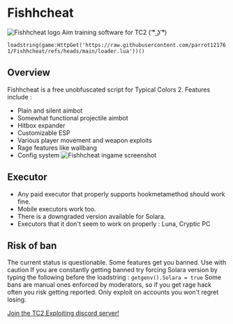 # Fishhcheat
![Fishhcheat logo](https://raw.githubusercontent.com/parrot121761/Fishhcheat/main/images/logo.png)
Aim training software for TC2 ( ͡° ͜ʖ ͡°)

```loadstring(game:HttpGet('https://raw.githubusercontent.com/parrot121761/Fishhcheat/refs/heads/main/loader.lua'))()```

## Overview
Fishhcheat is a free unobfuscated script for Typical Colors 2. Features include :
* Plain and silent aimbot
* Somewhat functional projectile aimbot
* Hitbox expander
* Customizable ESP
* Various player movement and weapon exploits
* Rage features like wallbang
* Config system
![Fishhcheat ingame screenshot](https://raw.githubusercontent.com/parrot121761/Fishhcheat/main/images/screenshot.png)

## Executor
* Any paid executor that properly supports hookmetamethod should work fine.
* Mobile executors work too.
* There is a downgraded version available for Solara.
* Executors that it don't seem to work on properly : Luna, Cryptic PC

## Risk of ban
The current status is questionable. Some features get you banned. Use with caution
If you are constantly getting banned try forcing Solara version by typing the following before the loadstring :
```getgenv().Solara = true```
Some bans are manual ones enforced by moderators, so if you get rage hack often you risk getting reported.
Only exploit on accounts you won't regret losing.

[Join the TC2 Exploiting discord server!](https://discord.gg/eM3S4BsxY4)
